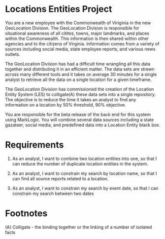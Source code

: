 # Locations Entities Project

You are a new employee with the Commonwealth of Viriginia in the new GeoLocation Division.  The GeoLocation Division is responsible for situational awareness of all citites, towns, major landmarks, and places within the Commonwealth.  This information is then shared within other agencies and to the citizens of Virginia.  Information comes from a variety of sources including social media, state employee reports, and various news outlets.  

The GeoLocation Division has had a difficult time wrangling all this data together and distributing it in an efficient matter.  The data sets are strewn across many different tools and it takes on average 30 minutes for a single analyst to retrieve all the data on a single location for a given timeframe.  

The GeoLocation Division has commissioned the creation of the Location Entity System (LES) to colligate(A) these data sets into a single repository.  The objective is to reduce the time it takes an analyst to find any information on a location by 50% threshold, 90% objective.  

You are responsible for the beta release of the back end for this system using MarkLogic.  You will combine several data sources including a state gazateer, social media, and predefined data into a Location Entity black box.  

# Requirements

1) As an analyst, I want to combine two location entities into one, so that I can reduce the number of duplicate location entities in the system. 

2) As an analyst, I want to constrain my search by location name, so that I can find all source reports related to a location.

3) As an analyst, I want to constrain my search by event date, so that I can constrain my search between two dates

# Footnotes

(A) Colligate - the binding together or the linking of a number of isolated facts